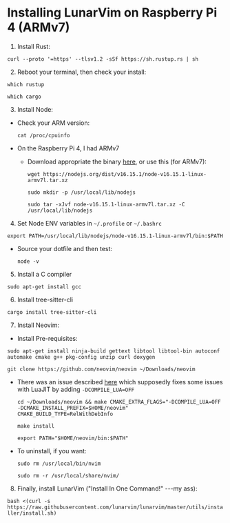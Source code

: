 # Installing LunarVim on Raspberry Pi 4 (ARMv7)

1. Install Rust:

  `curl --proto '=https' --tlsv1.2 -sSf https://sh.rustup.rs | sh`

2. Reboot your terminal, then check your install:

  `which rustup`

  `which cargo`

3. Install Node:

  - Check your ARM version:

    `cat /proc/cpuinfo`

  - On the Raspberry Pi 4, I had ARMv7

    - Download appropriate the binary [here](https://nodejs.org/en/download/), or use this (for ARMv7):

      `wget https://nodejs.org/dist/v16.15.1/node-v16.15.1-linux-armv7l.tar.xz`

      `sudo mkdir -p /usr/local/lib/nodejs`

      `sudo tar -xJvf node-v16.15.1-linux-armv7l.tar.xz -C /usr/local/lib/nodejs`

4. Set Node ENV variables in `~/.profile` or `~/.bashrc`

  `export PATH=/usr/local/lib/nodejs/node-v16.15.1-linux-armv7l/bin:$PATH`

  - Source your dotfile and then test:

    `node -v`

5. Install a C compiler

  `sudo apt-get install gcc`

6. Install tree-sitter-cli

  `cargo install tree-sitter-cli`

7. Install Neovim:

  - Install Pre-requisites:

  `sudo apt-get install ninja-build gettext libtool libtool-bin autoconf automake cmake g++ pkg-config unzip curl doxygen`

  `git clone https://github.com/neovim/neovim ~/Downloads/neovim`

  - There was an issue described [here](https://neovim.discourse.group/t/has-anyone-been-able-to-get-neovim-0-7-0-to-work-on-aarch64/2386/4) which supposedly fixes some issues with LuaJIT by adding `-DCOMPILE_LUA=OFF`

    `cd ~/Downloads/neovim && make CMAKE_EXTRA_FLAGS="-DCOMPILE_LUA=OFF -DCMAKE_INSTALL_PREFIX=$HOME/neovim" CMAKE_BUILD_TYPE=RelWithDebInfo`

    `make install`

    `export PATH="$HOME/neovim/bin:$PATH"`

  - To uninstall, if you want:

    `sudo rm /usr/local/bin/nvim`

    `sudo rm -r /usr/local/share/nvim/`

8. Finally, install LunarVim ("Install In One Command!" ---my ass):

  `bash <(curl -s https://raw.githubusercontent.com/lunarvim/lunarvim/master/utils/installer/install.sh)`
